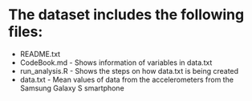 The dataset includes the following files:
=========================================

- README.txt
- CodeBook.md - Shows information of variables in data.txt
- run_analysis.R - Shows the steps on how data.txt is being created
- data.txt - Mean values of data from the accelerometers from the Samsung Galaxy S smartphone
